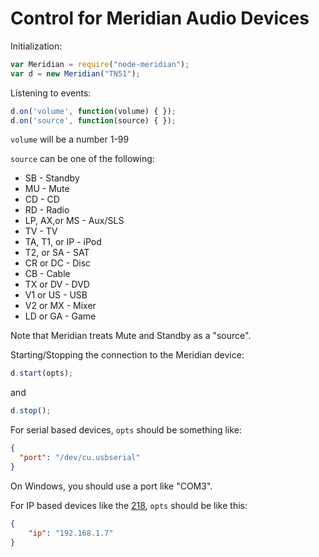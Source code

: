 # Control for Meridian Audio Devices

Initialization:

```javascript
var Meridian = require("node-meridian");
var d = new Meridian("TN51");
```

Listening to events:

```javascript
d.on('volume', function(volume) { });
d.on('source', function(source) { });
```

`volume` will be a number 1-99

`source` can be one of the following:

* SB - Standby
* MU - Mute
* CD - CD
* RD - Radio
* LP, AX,or MS - Aux/SLS
* TV - TV
* TA, T1, or IP - iPod
* T2, or SA - SAT
* CR or DC - Disc
* CB - Cable
* TX or DV - DVD
* V1 or US - USB
* V2 or MX - Mixer
* LD or GA - Game

Note that Meridian treats Mute and Standby as a "source".

Starting/Stopping the connection to the Meridian device:

```javascript
d.start(opts);
```

and

```javascript
d.stop();
```


For serial based devices, `opts` should be something like:
```json
{
  "port": "/dev/cu.usbserial"
}
```

On Windows, you should use a port like "COM3".


For IP based devices like the [218](https://www.meridian-audio.com/en/products/streaming/218/), `opts` should be like this:
```json
{
    "ip": "192.168.1.7"
}
```




